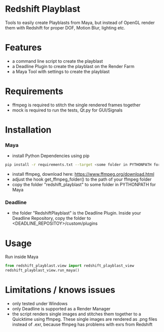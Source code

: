 # Redshift Playblast

Tools to easily create Playblasts from Maya, but instead of OpenGL render them with Redshift for proper DOF, Motion Blur, lighting etc.

# Features
- a command line script to create the playblast
- a Deadline Plugin to create the playblast on the Render Farm
- a Maya Tool with settings to create the playblast

# Requirements
- ffmpeg is required to stitch the single rendered frames together
- mock is required to run the tests, Qt.py for GUI/Signals

# Installation
### Maya
- install Python Dependencies using pip
```sh
pip install -r requirements.txt --target <some folder in PYTHONPATH for Maya>
```
- install ffmpeg, download here: https://www.ffmpeg.org/download.html
- adjust the hook get_ffmpeg_folder() to the path of your ffmpeg folder
- copy the folder "redshift_playblast" to some folder in PYTHONPATH for Maya

### Deadline
- the folder "RedshiftPlayblast" is the Deadline Plugin. Inside your Deadline Repository, copy the folder to <DEADLINE_REPOSITOY>/custom/plugins

# Usage
Run inside Maya 
```python
from redshift_playblast.view import redshift_playblast_view
redshift_playblast_view.run_maya()
```
# Limitations / knows issues
- only tested under Windows
- only Deadline is supported as a Render Manager
- the script renders single images and stitches them together to a Quicktime using ffmpeg. These single images are rendered as .png files instead of .exr,
because ffmpeg has problems with exrs from Redshift

